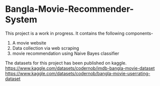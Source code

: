 # Bangla-Movie-Recommender-System

This project is a work in progress. It contains the following components-

1. A movie website
2. Data collection via web scraping
3. movie recommendation using Naive Bayes classifier

The datasets for this project has been published on kaggle.
<br/>
https://www.kaggle.com/datasets/codernob/imdb-bangla-movie-dataset
<br/>
https://www.kaggle.com/datasets/codernob/bangla-movie-userrating-dataset
